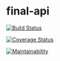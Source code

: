 # final-api

[![Build Status](https://travis-ci.org/innocentEdosa/questioner-api.svg?branch=develop)](https://travis-ci.org/innocentEdosa/questioner-api)

[![Coverage Status](https://coveralls.io/repos/github/innocentEdosa/final-api/badge.svg?branch=develop)](https://coveralls.io/github/innocentEdosa/final-api?branch=develop)

[![Maintainability](https://api.codeclimate.com/v1/badges/860d7c95dfb75ed6aeb9/maintainability)](https://codeclimate.com/github/innocentEdosa/questioner-api/maintainability)
